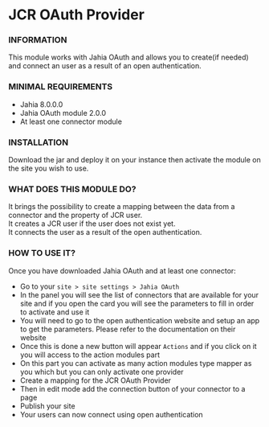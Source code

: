 # JCR OAuth Provider

### INFORMATION
This module works with Jahia OAuth and allows you to create(if needed) and connect an user as a result of an open authentication.

### MINIMAL REQUIREMENTS
* Jahia 8.0.0.0
* Jahia OAuth module 2.0.0
* At least one connector module

### INSTALLATION
Download the jar and deploy it on your instance then activate the module on the site you wish to use.

### WHAT DOES THIS MODULE DO?
It brings the possibility to create a mapping between the data from a connector and the property of JCR user.  
It creates a JCR user if the user does not exist yet.  
It connects the user as a result of the open authentication.

### HOW TO USE IT?
Once you have downloaded Jahia OAuth and at least one connector:
* Go to your `site > site settings > Jahia OAuth`
* In the panel you will see the list of connectors that are available for your site and if you open the card you will see the parameters to fill in order to activate and use it
* You will need to go to the open authentication website and setup an app to get the parameters. Please refer to the documentation on their website
* Once this is done a new button will appear `Actions` and if you click on it you will access to the action modules part
* On this part you can activate as many action modules type mapper as you which but you can only activate one provider
* Create a mapping for the JCR OAuth Provider
* Then in edit mode add the connection button of your connector to a page  
* Publish your site
* Your users can now connect using open authentication
